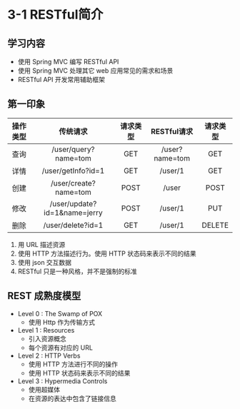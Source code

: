 # 3-1 RESTful简介

## 学习内容

* 使用 Spring MVC 编写 RESTful API
* 使用 Spring MVC 处理其它 web 应用常见的需求和场景
* RESTful API 开发常用辅助框架

## 第一印象

| 操作类型 |           传统请求           | 请求类型 |   RESTful请求  | 请求类型 |
|:--------:|:----------------------------:|:--------:|:--------------:|:--------:|
| 查询     | /user/query?name=tom         | GET      | /user?name=tom | GET      |
| 详情     | /user/getInfo?id=1           | GET      | /user/1        | GET      |
| 创建     | /user/create?name=tom        | POST     | /user          | POST     |
| 修改     | /user/update?id=1&name=jerry | POST     | /user/1        | PUT      |
| 删除     | /user/delete?id=1            | GET      | /user/1        | DELETE   |

1. 用 URL 描述资源
2. 使用 HTTP 方法描述行为。使用 HTTP 状态码来表示不同的结果
3. 使用 json 交互数据
4. RESTful 只是一种风格，并不是强制的标准

## REST 成熟度模型

* Level 0 : The Swamp of POX
  * 使用 Http 作为传输方式
* Level 1 : Resources
  * 引入资源概念
  * 每个资源有对应的 URL
* Level 2 : HTTP Verbs
  * 使用 HTTP 方法进行不同的操作
  * 使用 HTTP 状态码来表示不同的结果
* Level 3 : Hypermedia Controls
  * 使用超媒体
  * 在资源的表达中包含了链接信息

